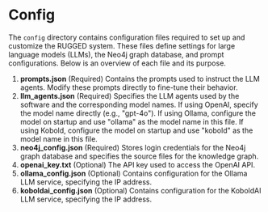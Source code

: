 # Config
The `config` directory contains configuration files required to set up and customize the RUGGED system. These files define settings for large language models (LLMs), the Neo4j graph database, and prompt configurations. Below is an overview of each file and its purpose.

1. **prompts.json** (Required) Contains the prompts used to instruct the LLM agents. Modify these prompts directly to fine-tune their behavior.
2. **llm_agents.json** (Required) Specifies the LLM agents used by the software and the corresponding model names. If using OpenAI, specify the model name directly (e.g., "gpt-4o"). If using Ollama, configure the model on startup and use "ollama" as the model name in this file. If using Kobold, configure the model on startup and use "kobold" as the model name in this file.
3. **neo4j_config.json** (Required) Stores login credentials for the Neo4j graph database and specifies the source files for the knowledge graph.
4. **openai_key.txt** (Optional) The API key used to access the OpenAI API. 
5. **ollama_config.json** (Optional) Contains configuration for the Ollama LLM service, specifying the IP address.
6. **koboldai_config.json** (Optional) Contains configuration for the KoboldAI LLM service, specifying the IP address.

